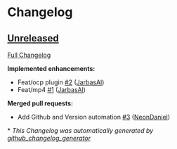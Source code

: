 # Changelog

## [Unreleased](https://github.com/OpenVoiceOS/ovos-ocp-files-plugin/tree/HEAD)

[Full Changelog](https://github.com/OpenVoiceOS/ovos-ocp-files-plugin/compare/63d7eebe98d4d99cc27cfa2385cc2965cca22676...HEAD)

**Implemented enhancements:**

- Feat/ocp plugin [\#2](https://github.com/OpenVoiceOS/ovos-ocp-files-plugin/pull/2) ([JarbasAl](https://github.com/JarbasAl))
- Feat/mp4 [\#1](https://github.com/OpenVoiceOS/ovos-ocp-files-plugin/pull/1) ([JarbasAl](https://github.com/JarbasAl))

**Merged pull requests:**

- Add Github and Version automation [\#3](https://github.com/OpenVoiceOS/ovos-ocp-files-plugin/pull/3) ([NeonDaniel](https://github.com/NeonDaniel))



\* *This Changelog was automatically generated by [github_changelog_generator](https://github.com/github-changelog-generator/github-changelog-generator)*
